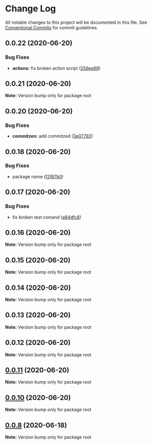 # Change Log

All notable changes to this project will be documented in this file.
See [Conventional Commits](https://conventionalcommits.org) for commit guidelines.

## 0.0.22 (2020-06-20)


### Bug Fixes

* **actions:** fix broken action script ([256ee69](https://github.com/LeoFalco/foo/commit/256ee69eacd2570bb21844d2938e2cf122dbd211))





## 0.0.21 (2020-06-20)

**Note:** Version bump only for package root





## 0.0.20 (2020-06-20)


### Bug Fixes

* **commitzen:** add commitzed ([3e07792](https://github.com/LeoFalco/foo/commit/3e07792499b993bdaa874e43738689ce8cbd9af6))





## 0.0.18 (2020-06-20)


### Bug Fixes

* package name ([f2f87b0](https://github.com/LeoFalco/foo/commit/f2f87b0a0db90df30739206087d4f61abd94651b))





## 0.0.17 (2020-06-20)


### Bug Fixes

* fix broken test comand ([a84dfc8](https://github.com/LeoFalco/foo/commit/a84dfc8aab1ee26a89274a5a76ea72096b49c72c))





## 0.0.16 (2020-06-20)

**Note:** Version bump only for package root





## 0.0.15 (2020-06-20)

**Note:** Version bump only for package root





## 0.0.14 (2020-06-20)

**Note:** Version bump only for package root





## 0.0.13 (2020-06-20)

**Note:** Version bump only for package root





## 0.0.12 (2020-06-20)

**Note:** Version bump only for package root





## [0.0.11](https://github.com/LeoFalco/foo/compare/v0.0.10...v0.0.11) (2020-06-20)

**Note:** Version bump only for package root





## [0.0.10](https://github.com/LeoFalco/foo/compare/v0.0.9...v0.0.10) (2020-06-20)

**Note:** Version bump only for package root





## [0.0.8](https://github.com/leoFalco/foo/compare/v0.0.7...v0.0.8) (2020-06-18)

**Note:** Version bump only for package root
